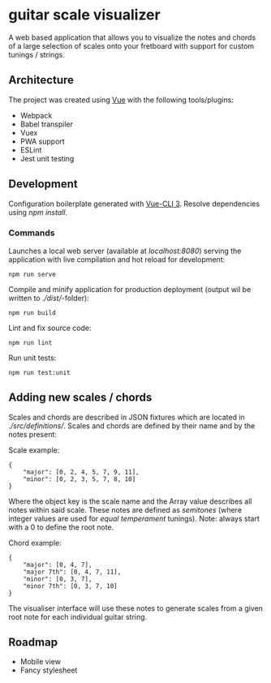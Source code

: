 # guitar scale visualizer

A web based application that allows you to visualize the notes and chords of a large selection of scales
onto your fretboard with support for custom tunings / strings.

## Architecture

The project was created using [Vue](https://vuejs.org) with the following tools/plugins:

* Webpack
* Babel transpiler
* Vuex
* PWA support
* ESLint
* Jest unit testing

## Development

Configuration boilerplate generated with [Vue-CLI 3](https://cli.vuejs.org/config/). Resolve dependencies using _npm install_.

### Commands

Launches a local web server (available at _localhost:8080_) serving the application with live compilation and hot reload for development:

```
npm run serve
```

Compile and minify application for production deployment (output wil be written to _./dist/_-folder):

```
npm run build
```

Lint and fix source code:

```
npm run lint
```

Run unit tests:

```
npm run test:unit
```

## Adding new scales / chords

Scales and chords are described in JSON fixtures which are located in _./src/definitions/_.
Scales and chords are defined by their name and by the notes present:

Scale example:

```
{
    "major": [0, 2, 4, 5, 7, 9, 11],
    "minor": [0, 2, 3, 5, 7, 8, 10]
}
```

Where the object key is the scale name and the Array value describes all notes within said scale. These
notes are defined as _semitones_ (where integer values are used for _equal temperament_ tunings). Note: always
start with a 0 to define the root note.

Chord example:

```
{
    "major": [0, 4, 7],
    "major 7th": [0, 4, 7, 11],
    "minor": [0, 3, 7],
    "minor 7th": [0, 3, 7, 10]
}
```

The visualiser interface will use these notes to generate scales from a given root note for each individual
guitar string.

## Roadmap

* Mobile view
* Fancy stylesheet
